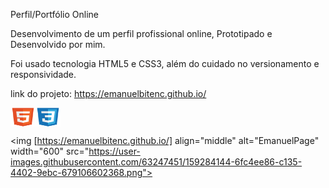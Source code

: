 
Perfil/Portfólio Online

Desenvolvimento de um perfil profissional online, Prototipado e Desenvolvido por mim.

Foi usado tecnologia HTML5 e CSS3, além do cuidado no versionamento e responsividade.

link do projeto: https://emanuelbitenc.github.io/

<img align="center" alt="Emanuel-HTML" height="30" width="40" src="https://raw.githubusercontent.com/devicons/devicon/master/icons/html5/html5-original.svg"><img align="center" alt="Emanuel-CSS" height="30" width="40" src="https://raw.githubusercontent.com/devicons/devicon/master/icons/css3/css3-original.svg">

<img [https://emanuelbitenc.github.io/] align="middle"  alt="EmanuelPage" width="600" src="https://user-images.githubusercontent.com/63247451/159284144-6fc4ee86-c135-4402-9ebc-679106602368.png">
